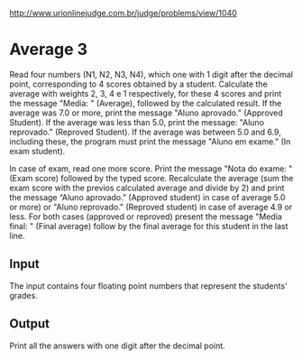 http://www.urionlinejudge.com.br/judge/problems/view/1040

# Average 3

Read four numbers (N1, N2, N3, N4), which one with 1 digit after the decimal
point, corresponding to 4 scores obtained by a student. Calculate the average
with weights 2, 3, 4 e 1 respectively, for these 4 scores and print the
message "Media: " (Average), followed by the calculated result. If the
average was 7.0 or more, print the message "Aluno aprovado." (Approved
Student). If the average was less than 5.0, print the message: "Aluno
reprovado." (Reproved Student). If the average was between 5.0 and 6.9,
including these, the program must print the message "Aluno em exame."
(In exam student).

In case of exam, read one more score. Print the message "Nota do exame:
"(Exam score) followed by the typed score. Recalculate the average (sum the
exam score with the previos calculated average and divide by 2) and print the
message “Aluno aprovado.” (Approved student) in case of average 5.0 or more)
or "Aluno reprovado." (Reproved student) in case of average 4.9 or less. For
both cases (approved or reproved) present the message "Media final: "
(Final average) follow by the final average for this student in the last line.

## Input

The input contains four floating point numbers that represent the students' grades.

## Output

Print all the answers with one digit after the decimal point.
